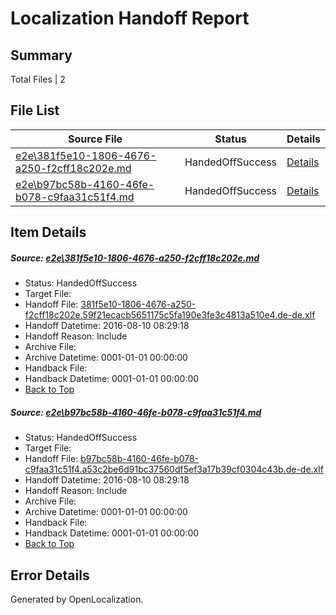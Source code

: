 # <a name='report-top'></a> Localization Handoff Report

## Summary
 Total Files | 2

## File List
 Source File | Status | Details 
 ----------- | ------ | ------- 
 [e2e\381f5e10-1806-4676-a250-f2cff18c202e.md](https://github.com/OpenLocalizationTestOrg/oltest/blob/f262121706669ef7d4045aee9602966b523debcd/e2e/381f5e10-1806-4676-a250-f2cff18c202e.md) | HandedOffSuccess | [Details](#6ef7aecb4b041b896902c2b0d572b7ed1e675e681)
 [e2e\b97bc58b-4160-46fe-b078-c9faa31c51f4.md](https://github.com/OpenLocalizationTestOrg/oltest/blob/f262121706669ef7d4045aee9602966b523debcd/e2e/b97bc58b-4160-46fe-b078-c9faa31c51f4.md) | HandedOffSuccess | [Details](#db96774b2eb2b6b59137fc99336f9f835f1eb57a4)

## Item Details
##### <a name='6ef7aecb4b041b896902c2b0d572b7ed1e675e681'></a> Source: [e2e\381f5e10-1806-4676-a250-f2cff18c202e.md](https://github.com/OpenLocalizationTestOrg/oltest/blob/f262121706669ef7d4045aee9602966b523debcd/e2e/381f5e10-1806-4676-a250-f2cff18c202e.md)
* Status: HandedOffSuccess
* Target File: 
* Handoff File: [381f5e10-1806-4676-a250-f2cff18c202e.59f21ecacb5651175c5fa190e3fe3c4813a510e4.de-de.xlf](https://github.com/OpenLocalizationTestOrg/olhandoff-e2e/blob/38afb11d28ebdb98a365a38077c7c00fa66d0ff6/ol-handoff/OpenLocalizationTestOrg/ol-test-dede/ci/ht/381f5e10-1806-4676-a250-f2cff18c202e.59f21ecacb5651175c5fa190e3fe3c4813a510e4.de-de.xlf)
* Handoff Datetime: 2016-08-10 08:29:18
* Handoff Reason: Include
* Archive File: 
* Archive Datetime: 0001-01-01 00:00:00
* Handback File: 
* Handback Datetime: 0001-01-01 00:00:00
* [Back to Top](#report-top)

##### <a name='db96774b2eb2b6b59137fc99336f9f835f1eb57a4'></a> Source: [e2e\b97bc58b-4160-46fe-b078-c9faa31c51f4.md](https://github.com/OpenLocalizationTestOrg/oltest/blob/f262121706669ef7d4045aee9602966b523debcd/e2e/b97bc58b-4160-46fe-b078-c9faa31c51f4.md)
* Status: HandedOffSuccess
* Target File: 
* Handoff File: [b97bc58b-4160-46fe-b078-c9faa31c51f4.a53c2be6d91bc37560df5ef3a17b39cf0304c43b.de-de.xlf](https://github.com/OpenLocalizationTestOrg/olhandoff-e2e/blob/38afb11d28ebdb98a365a38077c7c00fa66d0ff6/ol-handoff/OpenLocalizationTestOrg/ol-test-dede/ci/ht/b97bc58b-4160-46fe-b078-c9faa31c51f4.a53c2be6d91bc37560df5ef3a17b39cf0304c43b.de-de.xlf)
* Handoff Datetime: 2016-08-10 08:29:18
* Handoff Reason: Include
* Archive File: 
* Archive Datetime: 0001-01-01 00:00:00
* Handback File: 
* Handback Datetime: 0001-01-01 00:00:00
* [Back to Top](#report-top)


## Error Details

Generated by OpenLocalization.
